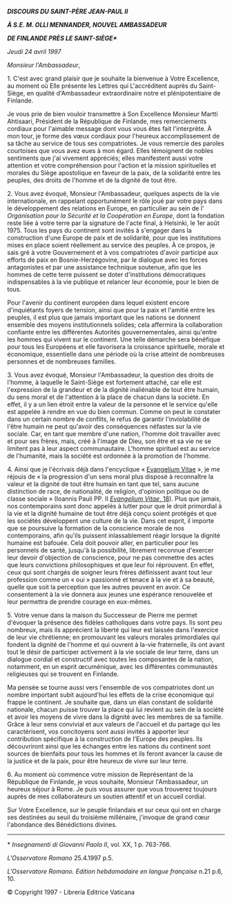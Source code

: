 ***DISCOURS DU SAINT-PÈRE JEAN-PAUL II***

***À S.E. M. OLLI MENNANDER, NOUVEL AMBASSADEUR***

***DE FINLANDE PRÈS LE SAINT-SIÈGE\****

*Jeudi 24 avril 1997*

*Monsieur l'Ambassadeur*,

1\. C'est avec grand plaisir que je souhaite la bienvenue à Votre Excellence, au moment où Elle présente les Lettres qui L'accréditent auprès du Saint-Siège, en qualité d'Ambassadeur extraordinaire notre et plénipotentiaire de Finlande.

Je vous prie de bien vouloir transmettre à Son Excellence Monsieur Martti Ahtisaari, Président de la République de Finlande, mes remerciements cordiaux pour l'aimable message dont vous vous êtes fait l'interprète. À mon tour, je forme des vœux cordiaux pour l'heureux accomplissement de sa tâche au service de tous ses compatriotes. Je vous remercie des paroles courtoises que vous avez eues à mon égard. Elles témoignent de nobles sentiments que j'ai vivement appréciés; elles manifestent aussi votre attention et votre compréhension pour l'action et la mission spirituelles et morales du Siège apostolique en faveur de la paix, de la solidarité entre les peuples, des droits de l'homme et de la dignité de tout être.

2\. Vous avez évoqué, Monsieur l'Ambassadeur, quelques aspects de la vie internationale, en rappelant opportunément le rôle joué par votre pays dans le développement des relations en Europe, en particulier au sein de l' *Organisation pour la Sécurité et la Coopération en Europe*, dont la fondation reste liée à votre terre par la signature de l'acte final, à Helsinki, le 1er août 1975. Tous les pays du continent sont invités à s'engager dans la construction d'une Europe de paix et de solidarité, pour que les institutions mises en place soient réellement au service des peuples. À ce propos, je sais gré à votre Gouvernement et à vos compatriotes d'avoir participé aux efforts de paix en Bosnie-Herzégovine, par le dialogue avec les forces antagonistes et par une assistance technique soutenue, afin que les hommes de cette terre puissent se doter d'institutions démocratiques indispensables à la vie publique et relancer leur économie, pour le bien de tous.

Pour l'avenir du continent européen dans lequel existent encore d'inquiétants foyers de tension, ainsi que pour la paix et l'amitié entre les peuples, il est plus que jamais important que les nations se donnent ensemble des moyens institutionnels solides; cela affermira la collaboration confiante entre les différentes Autorités gouvernementales, ainsi qu'entre les hommes qui vivent sur le continent. Une telle démarche sera bénéfique pour tous les Européens et elle favorisera la croissance spirituelle, morale et économique, essentielle dans une période où la crise atteint de nombreuses personnes et de nombreuses familles.

3\. Vous avez évoqué, Monsieur l'Ambassadeur, la question des droits de l'homme, à laquelle le Saint-Siège est fortement attaché, car elle est l'expression de la grandeur et de la dignité inaliénable de tout être humain, du sens moral et de l'attention à la place de chacun dans la société. En effet, il y a un lien étroit entre la valeur de la personne et le service qu'elle est appelée à rendre en vue du bien commun. Comme on peut le constater dans un certain nombre de conflits, le refus de garantir l'inviolabilité de l'être humain ne peut qu'avoir des conséquences néfastes sur la vie sociale. Car, en tant que membre d'une nation, l'homme doit travailler avec et pour ses frères, mais, créé à l'image de Dieu, son être et sa vie ne se limitent pas à leur aspect communautaire. L'homme spirituel est au service de l'humanité, mais la société est ordonnée à la promotion de l'homme.

4\. Ainsi que je l'écrivais déjà dans l'encyclique « [Evangelium Vitae](http://www.vatican.va/edocs/FRA0204/_INDEX.HTM) », je me réjouis de « la progression d'un sens moral plus disposé à reconnaître la valeur et la dignité de tout être humain en tant que tel, sans aucune distinction de race, de nationalité, de religion, d'opinion politique ou de classe sociale » (Ioannis Pauli PP. II [*Evangelium Vitae*, 18](http://www.vatican.va/edocs/FRA0204/__P2.HTM)). Plus que jamais, nos contemporains sont donc appelés à lutter pour que le droit primordial à la vie et la dignité humaine de tout être déjà conçu soient protégés et que les sociétés développent une culture de la vie. Dans cet esprit, il importe que se poursuive la formation de la conscience morale de nos contemporains, afin qu'ils puissent inlassablement réagir lorsque la dignité humaine est bafouée. Cela doit pouvoir aller, en particulier pour les personnels de santé, jusqu'à la possibilité, librement reconnue d'exercer leur devoir d'objection de conscience, pour ne pas commettre des actes que leurs convictions philosophiques et que leur foi réprouvent. En effet, ceux qui sont chargés de soigner leurs frères définissent avant tout leur profession comme un « oui » passionné et tenace à la vie et à sa beauté, quelle que soit la perception que les autres peuvent en avoir. Ce consentement à la vie donnera aux jeunes une espérance renouvelée et leur permettra de prendre courage en eux-mêmes.

5\. Votre venue dans la maison du Successeur de Pierre me permet d'évoquer la présence des fidèles catholiques dans votre pays. Ils sont peu nombreux, mais ils apprécient la liberté qui leur est laissée dans l'exercice de leur vie chrétienne; en promouvant les valeurs morales primordiales qui fondent la dignité de l'homme et qui ouvrent à la-vie fraternelle, ils ont avant tout le désir de participer activement à la vie sociale de leur terre, dans un dialogue cordial et constructif avec toutes les composantes de la nation, notamment, en un esprit œcuménique, avec les différentes communautés religieuses qui se trouvent en Finlande.

Ma pensée se tourne aussi vers l'ensemble de vos compatriotes dont un nombre important subit aujourd'hui les effets de la crise économique qui frappe le continent. Je souhaite que, dans un élan constant de solidarité nationale, chacun puisse trouver la place qui lui revient au sein de la société et avoir les moyens de vivre dans la dignité avec les membres de sa famille. Grâce à leur sens convivial et aux valeurs de l'accueil et du partage qui les caractérisent, vos concitoyens sont aussi invités à apporter leur contribution spécifique à la construction de l'Europe des peuples. Ils découvriront ainsi que les échanges entre les nations du continent sont sources de bienfaits pour tous les hommes et ils feront avancer la cause de la justice et de la paix, pour être heureux de vivre sur leur terre.

6\. Au moment où commence votre mission de Représentant de la République de Finlande, je vous souhaite, Monsieur l'Ambassadeur, un heureux séjour à Rome. Je puis vous assurer que vous trouverez toujours auprès de mes collaborateurs un soutien attentif et un accueil cordial.

Sur Votre Excellence, sur le peuple finlandais et sur ceux qui ont en charge ses destinées au seuil du troisième millénaire, j'invoque de grand cœur l'abondance des Bénédictions divines.

* * *

\* *Insegnamenti di Giovanni Paolo II*, vol. XX, 1 p. 763-766.

*L'Osservatore Romano* 25.4.1997 p.5.

*L'Osservatore Romano. Edition hebdomadaire en langue française* n.21 p.6, 10.

© Copyright 1997 - Libreria Editrice Vaticana